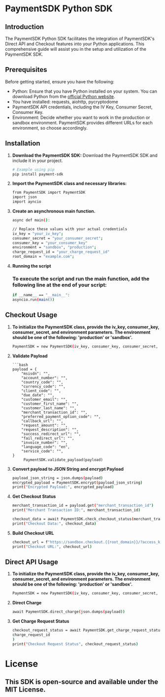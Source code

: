 # PaymentSDK Python SDK

## Introduction

The PaymentSDK Python SDK facilitates the integration of PaymentSDK's Direct API and Checkout features into your Python applications. This comprehensive guide will assist you in the setup and utilization of the PaymentSDK SDK.

## Prerequisites

Before getting started, ensure you have the following:

- Python: Ensure that you have Python installed on your system. You can download Python from the [official Python website](https://www.python.org/).
- You have installed: requests, aiohttp, pycryptodome
- PaymentSDK API credentials, including the IV Key, Consumer Secret, Consumer Key.
- Environment: Decide whether you want to work in the production or sandbox environment. PaymentSDK provides different URLs for each environment, so choose accordingly.

## Installation

1. **Download the PaymentSDK SDK:**
   Download the PaymentSDK SDK and include it in your project.

   ```bash
   # Example using pip
   pip install payment-sdk
   
2. **Import the PaymentSDK class and necessary libraries:**

    ```bash
   from PaymentSDK import PaymentSDK
   import json
   import ayncio
   
3. **Create an asynchronous main function.**

    ```bash
   async def main():

    // Replace these values with your actual credentials
    iv_key = "your_iv_key";
    consumer_secret = "your_consumer_secret";
    consumer_key = "your_consumer_key"
    environment = "sandbox", "production";
    charge_request_id = "your_charge_request_id"
    root_domain = "example.com";
   
4. **Running the script**
    ### To execute the script and run the main function, add the following line at the end of your script:

    ```bash
   if __name__ == "__main__":
    asyncio.run(main())

## Checkout Usage

1. **To initialize the PaymentSDK class, provide the iv_key, consumer_key, consumer_secret, and environment parameters. The environment should be one of the following: 'production' or 'sandbox'.**

    ```bash
   PaymentSDK = new PaymentSDK(iv_key, consumer_key, consumer_secret, environment, root_domain);

2. **Validate Payload**

       ```bash
       payload = {
           "msisdn": "",
           "account_number": "",
           "country_code": "",
           "currency_code": "",
           "client_code": "",
           "due_date": "",
           "customer_email": "",
           "customer_first_name": "",
           "customer_last_name": "",
           "merchant_transaction_id": "",
           "preferred_payment_option_code": "",
           "callback_url": "",
           "request_amount": "",
           "request_description": "",
           "success_redirect_url": "",
           "fail_redirect_url": "",
           "invoice_number": "",
           "language_code": "en",
           "service_code": "",
       }
            PaymentSDK.validate_payload(payload)
   
3. **Convert payload to JSON String and encrypt Payload**

    ```bash
    payload_json_string = json.dumps(payload)
    encrypted_payload = PaymentSDK.encrypt(payload_json_string)
    print("Encrypted Payload:", encrypted_payload)
   
4. **Get Checkout Status**

    ```bash
    merchant_transaction_id = payload.get("merchant_transaction_id")
    print("Merchant Transaction ID:", merchant_transaction_id)
   
    checkout_data = await PaymentSDK.check_checkout_status(merchant_transaction_id)
    print("Checkout Data:", checkout_data)

5. **Build Checkout URL**

    ```bash
    checkout_url = f"https://sandbox.checkout.{{root_domain}}/?access_key={access_key}&payload={encrypted_payload}"
    print("Checkout URL:", checkout_url)

## Direct API Usage

1. **To initialize the PaymentSDK class, provide the iv_key, consumer_key, consumer_secret, and environment parameters. The environment should be one of the following: 'production' or 'sandbox'.**

    ```bash
    PaymentSDK = new PaymentSDK(iv_key, consumer_key, consumer_secret, environment, root_domain);
   
2. **Direct Charge**

    ```bash
    await PaymentSDK.direct_charge(json.dumps(payload))

3. **Get Charge Request Status**

    ```bash
    checkout_request_status = await PaymentSDK.get_charge_request_status(
    charge_request_id
    )
    print("Checkout Request Status", checkout_request_status)

# License

## This SDK is open-source and available under the MIT License. 
